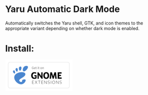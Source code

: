 # Yaru Automatic Dark Mode

Automatically switches the Yaru shell, GTK, and icon themes to the appropriate variant depending on whether dark mode is enabled.

# Install:
[<img src="https://raw.githubusercontent.com/andyholmes/gnome-shell-extensions-badge/master/get-it-on-ego.svg?sanitize=true" alt="Get it on GNOME Extensions" height="100" align="middle">](https://extensions.gnome.org/extension/8655/yaru-automatic-dark-mode/)
